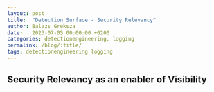 ```yaml
---
layout: post
title:  "Detection Surface - Security Relevancy"
author: Balazs Greksza
date:   2023-07-05 00:00:00 +0200
categories: detectionengineering, logging
permalink: /blog/:title/
tags: detectionengineering logging
---
```


Security Relevancy as an enabler of Visibility
--------------------
